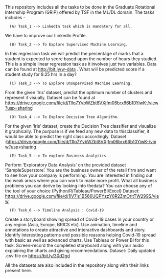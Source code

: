 This repository includes all the tasks to be done in the Graduate Rotational Internship Program (GRIP) offered by TSF in the ML/DL domain.
The tasks includes -

      (A) Task_1 --> LinkedIn task which is mandatory for all.
We have to improve our LinkedIn Profile.
      
      (B) Task_2 --> To Explore Supervised Machine Learning. 
In this regression task we will predict the percentage of marks that a student is expected to score based upon the number of hours they studied. This is a simple linear regression task as it involves just two variables. 
Data can be found at http://bit.ly/w-data . 
What will be predicted score if a student study for 9.25 hrs in a day?

      (C) Task_3 --> To Explore Unsupervised Machine Learning. 
From the given ‘Iris’ dataset, predict the optimum number of clusters and represent it visually. 
Dataset can be found at https://drive.google.com/file/d/11Iq7YvbWZbt8VXjfm06brx66b10YiwK-/view?usp=sharing

      (D) Task_4 --> To Explore Decision Tree Algorithm.
For the given ‘Iris’ dataset, create the Decision Tree classifier and visualize it graphically. The purpose is if we feed any new data to thisclassifier, it would be able to predict the right class accordingly. 
Dataset :https://drive.google.com/file/d/11Iq7YvbWZbt8VXjfm06brx66b10YiwK-/view?usp=sharing

      (E) Task_5 --> To explore Business Analytics
Perform ‘Exploratory Data Analysis’ on the provided dataset ‘SampleSuperstore’.
You are the business owner of the retail firm and want to see how your company is performing. You are interested in finding out the weak areas where you can work to make more profit. What all business problems you can derive by looking into thedata? You can choose any of the tool of your choice (Python/R/Tableau/PowerBI/Excel)
Dataset: https://drive.google.com/file/d/1lV7is1B566UQPYzzY8R2ZmOritTW299S/view

      (F) Task_6 --> Timeline Analysis : Covid-19
Create a storyboard showing spread of Covid-19 cases in your country or any region (Asia, Europe, BRICS etc). Use animation, timeline and annotations to create attractive and interactive dashboards and story. Identify interesting patterns and possible reasons helping Covid-19 spread with basic as well as advanced charts. Use Tableau or Power BI for this task. Screen-record the completed storyboard along with your audio explaining the charts and giving recommendations.
Dataset: Daily updated .csv file on https://bit.ly/30d2gd 



All the datasets are also included in the repository along with their links present here.
